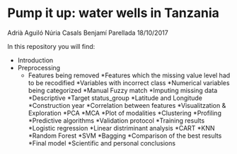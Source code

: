 # Pump it up: water wells in Tanzania
Adrià Aguiló
Núria Casals
Benjamí Parellada
18/10/2017

In this repository you will find:

* Introduction
* Preprocessing
  * Features being removed
  *Features which the missing value level had to be recodified
  *Variables with incorrect class
  *Numerical variables being categorized
  *Manual Fuzzy match
  *Imputing missing data
  *Descriptive
    *Target status_group 
    *Latitude and Longitude
    *Construction year
    *Correlation between features
*Visualitzation & Exploration
  *PCA
  *MCA
    *Plot of modalities
  *Clustering
  *Profiling
*Predictive algorithms
  *Validation protocol
  *Training results
    *Logistic regression
    *Linear distriminant analysis
    *CART
    *KNN
    *Random Forest
    *SVM
    *Bagging
*Comparison of the best results
*Final model
*Scientific and personal conclusions
